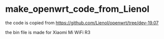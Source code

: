 # make_openwrt_code_from_Lienol

the code is copied from https://github.com/Lienol/openwrt/tree/dev-19.07

the bin file is made for Xiaomi Mi WiFi R3
